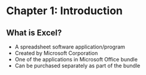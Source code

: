 # Chapter 1: Introduction 


## What is Excel?

  * A spreadsheet software application/program
  * Created by Microsoft Corporation
  * One of the applications in Microsoft Office bundle
  * Can be purchased separately as part of the bundle
  
  
